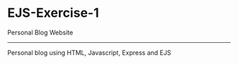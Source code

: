 # EJS-Exercise-1
 Personal Blog Website
 
 ------------------------------------
 
 Personal blog using HTML, Javascript, Express and EJS
